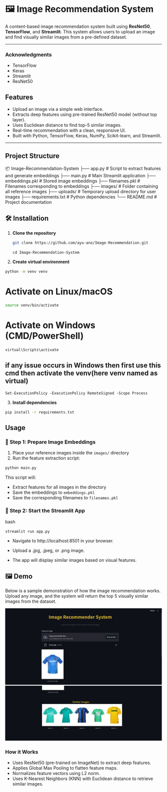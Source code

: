 # 🖼 Image Recommendation System

A content-based image recommendation system built using **ResNet50**, **TensorFlow**, and **Streamlit**. This system allows users to upload an image and find visually similar images from a pre-defined dataset.

---
### Acknowledgments
- TensorFlow
- Keras
- Streamlit
- ResNet50
  
##  Features

- Upload an image via a simple web interface.
- Extracts deep features using pre-trained ResNet50 model (without top layer).
- Uses Euclidean distance to find top-5 similar images.
- Real-time recommendation with a clean, responsive UI.
- Built with Python, TensorFlow, Keras, NumPy, Scikit-learn, and Streamlit.

---

##  Project Structure
📦 Image-Recommendation-System
├── app.py                # Script to extract features and generate embeddings
├── main.py               # Main Streamlit application
├── embeddings.pkl        # Stored image embeddings
├── filenames.pkl         # Filenames corresponding to embeddings
├── images/               # Folder containing all reference images
├── uploads/              # Temporary upload directory for user images
├── requirements.txt      # Python dependencies
└── README.md             # Project documentation

## 🛠️ Installation

1. **Clone the repository**
   ```bash
   git clone https://github.com/ayu-ano/Image-Recommendation.git
    ```
    ```
   cd Image-Recommendation-System
     ```

2. **Create virtual environment**
 ```bash
python -m venv venv
```

# Activate on Linux/macOS
 ```bash
source venv/bin/activate
```

# Activate on Windows (CMD/PowerShell)
 ```bash
virtual\Scripts\activate
```
## if any issue occurs in Windows then first use this cmd then activate the venv(here venv named as virtual)
```
Set-ExecutionPolicy -ExecutionPolicy RemoteSigned -Scope Process
```

3. **Install dependencies**
 ```bash
pip install -r requirements.txt
```

##  Usage

### 🔹 Step 1: Prepare Image Embeddings
1. Place your reference images inside the `images/` directory
2. Run the feature extraction script:

```bash
python main.py
```
This script will:

- Extract features for all images in the directory
- Save the embeddings to `embeddings.pkl`
- Save the corresponding filenames to `filenames.pkl`



### 🔹 Step 2: Start the Streamlit App
bash
```
streamlit run app.py
```
- Navigate to http://localhost:8501 in your browser.

- Upload a .jpg, .jpeg, or .png image.

- The app will display similar images based on visual features.

## 🖼️ Demo

Below is a sample demonstration of how the image recommendation works. Upload any image, and the system will return the top 5 visually similar images from the dataset.

<p align="center">
  <img src="sample/image.png" alt="Image Recommendation Demo" width="550"/>
  <img src="sample/image1.png" alt="Image Recommendation Demo" width="550"/>
</p>


### How it Works
- Uses ResNet50 (pre-trained on ImageNet) to extract deep features.
- Applies Global Max Pooling to flatten feature maps.
- Normalizes feature vectors using L2 norm.
- Uses K-Nearest Neighbors (KNN) with Euclidean distance to retrieve similar images.





  
